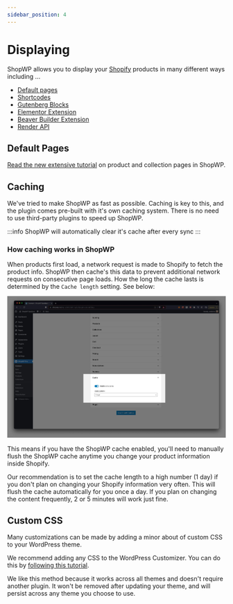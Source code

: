 ```yaml
---
sidebar_position: 4
---
```


# Displaying

ShopWP allows you to display your [Shopify](https://shopify.pxf.io/5bPL0L) products in many different ways including ...

- [Default pages](#default-pages)
- [Shortcodes](/shortcodes/wps_products)
- [Gutenberg Blocks](/guides/gutenberg-blocks)
- [Elementor Extension](https://wpshop.io/extensions/elementor/)
- [Beaver Builder Extension](https://wpshop.io/extensions/beaver-builder/)
- [Render API](/render-api)

## Default Pages

[Read the new extensive tutorial](https://wpshop.io/blog/how-to-manage-your-shopwp-product-and-collection-pages/) on product and collection pages in ShopWP.

## Caching

We've tried to make ShopWP as fast as possible. Caching is key to this, and the plugin comes pre-built with it's own caching system. There is no need to use third-party plugins to speed up ShopWP.

:::info
ShopWP will automatically clear it's cache after every sync
:::

### How caching works in ShopWP

When products first load, a network request is made to Shopify to fetch the product info. ShopWP then cache's this data to prevent additional network requests on consecutive page loads. How the long the cache lasts is determined by the `Cache length` setting. See below:

![The ShopWP product posts](./assets/cache-1.jpg)

This means if you have the ShopWP cache enabled, you'll need to manually flush the ShopWP cache anytime you change your product information inside Shopify.

Our recommendation is to set the cache length to a high number (1 day) if you don't plan on changing your Shopify information very often. This will flush the cache automatically for you once a day. If you plan on changing the content frequently, 2 or 5 minutes will work just fine.

## Custom CSS

Many customizations can be made by adding a minor about of custom CSS to your WordPress theme.

We recommend adding any CSS to the WordPress Customizer. You can do this by [following this tutorial](https://wpastra.com/guides-and-tutorials/custom-css-wordpress#add-custom-css-using-the-wordpress-customizer).

We like this method because it works across all themes and doesn't require another plugin. It won't be removed after updating your theme, and will persist across any theme you choose to use.
